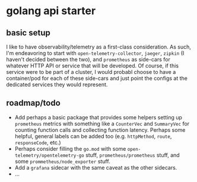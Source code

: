 # golang api starter

## basic setup

I like to have observability/telemetry as a first-class consideration. As such, I'm endeavoring to start with `open-telemetry-collector`, `jaeger`, `zipkin` (I haven't decided between the two), and `prometheus` as side-cars for whatever HTTP API or service that will be developed. Of course, if this service were to be part of a cluster, I would probabl choose to have a container/pod for each of these side-cars and just point the configs at the dedicated services they would represent.

## roadmap/todo

* Add perhaps a basic package that provides some helpers setting up `prometheus` metrics with something like a `CounterVec` and `SummaryVec` for counting function calls and collecting function latency. Perhaps some helpful, general labels can be added too (e.g. `httpMethod`, `route`, `responseCode`, etc.)
* Perhaps consider filling the `go.mod` with some `open-telemetry/opentelemetry-go` stuff, `prometheus/prometheus` stuff, and some `prommetheus/node_exporter` stuff.
* Add a `grafana` sidecar with the same caveat as the other sidecars.
* ...
